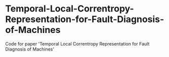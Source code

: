 # Temporal-Local-Correntropy-Representation-for-Fault-Diagnosis-of-Machines
Code for paper 'Temporal Local Correntropy Representation for Fault Diagnosis of Machines'
